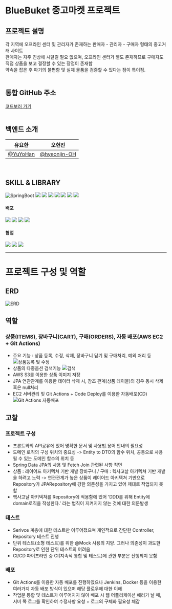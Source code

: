 # BlueBuket 중고마켓 프로젝트

## 프로젝트 설명

각 지역에 오프라인 센터 및 관리자가 존재하는 판매자 - 관리자 - 구매자 형태의 중고거래 사이트<br/>
판매자는 자주 진상에 시달릴 필요 없으며, 오프라인 센터가 별도 존재하므로 구매자도 직접 상품을 보고 결정할 수 있는 장점이 존재함<br/>
약속을 잡은 후 파기의 불편함 및 실제 물품을 검증할 수 있다는 점이 특이점.
<br/><br/>
## 통합 GitHub 주소
[코드보러 가기](https://github.com/orgs/BlueBucket-project/repositories)
<br/><br/>

## 백엔드 소개

  |          유요한         |       오현진                                                                                                                          
|:---------------------------------------------------------: | :-------------------------------------------------------------------------------------------------------------------: |
|  [@YuYoHan](https://github.com/YuYoHan)  | [@hyeonjin-OH](https://github.com/hyeonjin-OH)  |

<br/>

## SKILL & LIBRARY
![SpringBoot](https://img.shields.io/badge/SpringBoot-6DB33F?style=flat-square&logo=SpringBoot&logoColor=black) 
<img src="https://img.shields.io/badge/JPA-brown?style=flat-square&logo=JPA&logoColor=white"> 
<img src="https://img.shields.io/badge/springsecurity-6DB33F?style=flat-square&logo=springsecurity&logoColor=white"> 
<img src="https://img.shields.io/badge/springOAuth2-black?style=flat-square&logo=springOAuth2&logoColor=white"> 
<img src="https://img.shields.io/badge/JWT-purple?style=flat-square&logo=JWT&logoColor=white"> 
<img src="https://img.shields.io/badge/mysql-4479A1?style=flat-square&logo=mysql&logoColor=white"> 
<img src="https://img.shields.io/badge/Gradle-02303A?style=flat-square&logo=Gradle&logoColor=white">
<img src="https://img.shields.io/badge/Swagger-85EA2D?style=flat-square&logo=Swagger&logoColor=white"> 
<br/>

#### 배포
<img src="https://img.shields.io/badge/AWS-232F3E?style=flat-square&logo=AWS&logoColor=white"> <img src="https://img.shields.io/badge/EC2-FF9900?style=flat-square&logo=EC2&logoColor=white"> 
<img src="https://img.shields.io/badge/RDS-527FFF?style=flat-square&logo=RDS&logoColor=white"> 
<img src="https://img.shields.io/badge/github Actions-2088FF?style=flat-square&logo=githubactions&logoColor=white">
<br/>

#### 협업
<img src="https://img.shields.io/badge/github-181717?style=flat-square&logo=github&logoColor=white"> <img src="https://img.shields.io/badge/git-F05032?style=flat-square&logo=git&logoColor=white">
<img src="https://img.shields.io/badge/notion-000000?style=flat-square&logo=notion&logoColor=white">

---
# 프로젝트 구성 및 역할

## ERD
![ERD](https://postfiles.pstatic.net/MjAyMzEyMDhfMzkg/MDAxNzAyMDIyNjYyOTIz.wSB5UhZmPnCksOrNrNkh9_dQ5oyRMtTyovJA2YmM2asg.fJOB84jSHW_9qcGSuerN0bmqWOWMGPeLwhqFpfUB4aMg.PNG.bisung62/image.png?type=w773)

## 역할
### 상품(ITEMS), 장바구니(CART), 구매(ORDERS), 자동 배포(AWS EC2 + Git Actions)
- 주요 기능 : 상품 등록, 수정, 삭제, 장바구니 담기 및 구매처리, 예외 처리 등
  ![상품등록 및 수정](https://blogfiles.pstatic.net/MjAyNDAxMTZfNzkg/MDAxNzA1MzgwNzg0MDY1.KUzCdEbvZwZk0-qLHu7C7yJ-VBpzwv6IcFJTLtYwYdEg.RR8XVPJz5C7Tb2APHCVo_zhf7BsBq-jUlIrVQzm2UUcg.GIF.bisung62/%EC%83%81%ED%92%88%EB%93%B1%EB%A1%9D.gif)
- 상품의 다중옵션 검색기능
  ![검색](https://blogfiles.pstatic.net/MjAyNDAxMTZfNiAg/MDAxNzA1MzgxMjUzNzU2.hCPgr28kEmK7DZyMaHurFnmPQuJS8_TRx9QJtlowVtMg.-N4hDX3mV82JUGBXJ1hug_tJCLPreIZ-wcAcuAl4xwIg.GIF.bisung62/%EA%B2%80%EC%83%89%EA%B8%B0%EB%8A%A5.gif)
- AWS S3를 이용한 상품 이미지 저장
- JPA 연관관계를 이용한 데이터 삭제 시, 참조 관계(상품 테이블)의 경우 동시 삭제 혹은 null처리
- EC2 서버관리 및 Git Actions + Code Deploy를 이용한 자동배포(CD)
  ![Git Actions 자동배포](https://postfiles.pstatic.net/MjAyNDAxMTZfMTg3/MDAxNzA1MzgxNDQ2OTI0.llM730O7tJO0WgELypJjlnBdtx5fdNxC4yXcmi9h4Zkg.x8sOb7sleT9TRIf3f_4dVbxB9kXsbXbsg2eee_w4_SQg.PNG.bisung62/image.png?type=w773)



## 고찰
### 프로젝트 구성
- 프론트와의 API공유에 있어 명확한 문서 및 사용법.용어 안내의 필요성
- 도메인 로직의 구성 위치의 중요성
  -> Entity to DTO의 함수 위치, 공통으로 사용될 수 있는 도메인 함수의 위치 등
- Spring Data JPA의 사용 및 Fetch Join 관련된 사항 직면
- 상품 : 레이어드 아키텍쳐 기반 개발
  장바구니 / 구매 : 헥사고날 아키텍쳐 기반 개발을 하려고 노력
  -> 연관관계가 높은 상품이 레이어드 아키텍쳐 기반으로 Repository가 JPARepository에 강한 의존성을 가지고 있어 제대로 작업되지 못함
- 헥사고날 아키텍쳐를 Repository에 적용함에 있어 'DDD를 위해 Entity에 domain로직을 작성한다.' 라는 법칙이 지켜지지 않는 것에 대한 의문발생
### 테스트
- Serivce 계층에 대한 테스트만 이루어졌으며 개인적으로 간단한 Controller, Repository 테스트 진행
- 단위 테스트(소형 테스트)를 위한 @Mock 사용의 지양. 그러나 의존성이 과도한 Repository로 인한 단위 테스트의 어려움
- CI/CD 파이프라인 중 CI(지속적 통합 및 테스트)에 관한 부분은 진행되지 못함
### 배포
- Git Actions를 이용한 자동 배포를 진행하였으나 Jenkins, Docker 등을 이용한 여러가지 자동 배포 방식이 있으며 해당 플로우에 대한 이해
- 작업분 통합 및 테스트가 이루어지지 않아 배포 시 웹 어플리케이션 에러가 날 때, 서버 쪽 로그를 확인하여 수정사항 요청 + 로그의 구체화 필요성 체감
  
